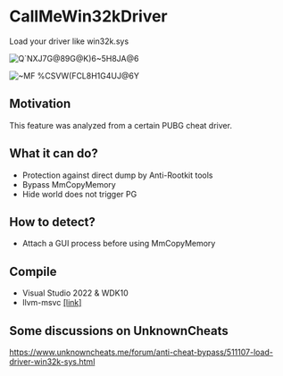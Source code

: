 # CallMeWin32kDriver
Load your driver like win32k.sys

![Q`NXJ7G@89G@K)6~5H8JA@6](https://user-images.githubusercontent.com/13917777/184930976-1ee5dd35-04a0-4d98-85a4-1f51074b9784.png)

![~MF %CSVW(FCL8H1G4UJ@6Y](https://user-images.githubusercontent.com/13917777/184935919-f9ee10ec-fbc3-48ef-8545-6269d078d0b1.png)


## Motivation
This feature was analyzed from a certain PUBG cheat driver.


## What it can do?
- Protection against direct dump by Anti-Rootkit tools
- Bypass MmCopyMemory
- Hide world does not trigger PG

## How to detect?
- Attach a GUI process before using MmCopyMemory

## Compile
- Visual Studio 2022 & WDK10
- llvm-msvc [[link]](https://github.com/NewWorldComingSoon/llvm-msvc-build)

## Some discussions on UnknownCheats
https://www.unknowncheats.me/forum/anti-cheat-bypass/511107-load-driver-win32k-sys.html
